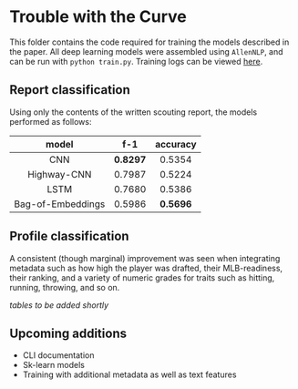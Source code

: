 # Trouble with the Curve

This folder contains the code required for training the models described in the paper. All deep learning models were assembled using `AllenNLP`, and can be run with `python train.py`. Training logs can be viewed [here](https://ui.neptune.ml/jacobdanovitch/Trouble-with-the-Curve/experiments).

## Report classification

Using only the contents of the written scouting report, the models performed as follows:

**model**|**f-1**|**accuracy**
:-----:|:-----:|:-----:
CNN|**0.8297**|0.5354
Highway-CNN|0.7987|0.5224
LSTM|0.7680|0.5386
Bag-of-Embeddings|0.5986|**0.5696**

## Profile classification

A consistent (though marginal) improvement was seen when integrating metadata such as how high the player was drafted, their MLB-readiness, their ranking, and a variety of numeric grades for traits such as hitting, running, throwing, and so on.

_tables to be added shortly_

## Upcoming additions

* CLI documentation
* Sk-learn models
* Training with additional metadata as well as text features
